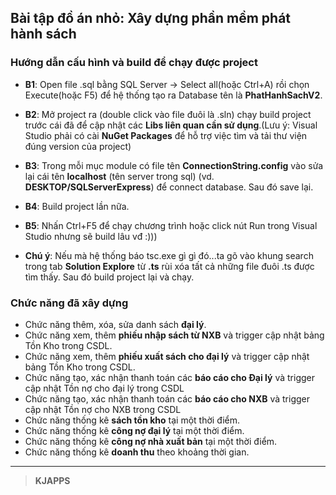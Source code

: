 ## Bài tập đồ án nhỏ: Xây dựng phần mềm phát hành sách

### Hướng dẫn cấu hình và build để chạy được project
+ **B1**: Open file .sql bằng SQL Server -> Select all(hoặc Ctrl+A) rồi chọn Execute(hoặc F5) để hệ thống tạo ra Database tên là **PhatHanhSachV2**.
+ **B2**: Mở project ra (double click vào file đuôi là .sln) chạy build project trước cái đã để cập nhật các **Libs liên quan cần sử dụng**.(Lưu ý: Visual Studio phải có cài **NuGet Packages** để hỗ trợ việc tìm và tải thư viện đúng version của project)
+ **B3**: Trong mỗi mục module có file tên **ConnectionString.config** vào sửa lại cái tên **localhost** (tên server trong sql) (vd. **DESKTOP/SQLServerExpress**) để connect database. Sau đó save lại.
+ **B4**: Build project lần nữa.
+ **B5**: Nhấn Ctrl+F5 để chạy chương trình hoặc click nút Run trong Visual Studio nhưng sẽ build lâu vđ :)))

+ **Chú ý**: Nếu mà hệ thống báo tsc.exe gì gì đó...ta gõ vào khung search trong tab **Solution Explore** từ **.ts** rùi xóa tất cả những file đuôi .ts được tìm thấy. Sau đó build project lại và chạy.

### Chức năng đã xây dựng
+ Chức năng thêm, xóa, sửa danh sách **đại lý**.
+ Chức năng xem, thêm **phiếu nhập sách từ NXB** và trigger cập nhật bảng Tồn Kho trong CSDL.
+ Chức năng xem, thêm **phiếu xuất sách cho đại lý** và trigger cập nhật bảng Tồn Kho trong CSDL.
+ Chức năng tạo, xác nhận thanh toán các **báo cáo cho Đại lý** và trigger cập nhật Tồn nợ cho đại lý trong CSDL
+ Chức năng tạo, xác nhận thanh toán các **báo cáo cho NXB** và trigger cập nhật Tồn nợ cho NXB trong CSDL
+ Chức năng thống kê **sách tồn kho** tại một thời điểm.
+ Chức năng thống kê **công nợ đại lý** tại một thời điểm.
+ Chức năng thống kê **công nợ nhà xuất bản** tại một thời điểm.
+ Chức năng thống kê **doanh thu** theo khoảng thời gian.
___
> **KJAPPS**
